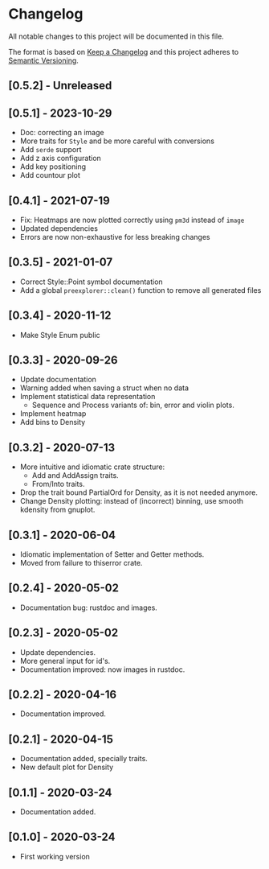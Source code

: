 # Changelog

All notable changes to this project will be documented in this file.

The format is based on [Keep a Changelog](http://keepachangelog.com/en/1.0.0/)
and this project adheres to [Semantic Versioning](https://semver.org/spec/v2.0.0.html).

## [0.5.2] - Unreleased

## [0.5.1] - 2023-10-29

- Doc: correcting an image
- More traits for `Style` and be more careful with conversions
- Add `serde` support 
- Add z axis configuration
- Add key positioning
- Add countour plot

## [0.4.1] - 2021-07-19

- Fix: Heatmaps are now plotted correctly using `pm3d` instead of `image` 
- Updated dependencies
- Errors are now non-exhaustive for less breaking changes

## [0.3.5] - 2021-01-07

- Correct Style::Point symbol documentation
- Add a global `preexplorer::clean()` function to remove all generated files 

## [0.3.4] - 2020-11-12

- Make Style Enum public

## [0.3.3] - 2020-09-26

- Update documentation
- Warning added when saving a struct when no data
- Implement statistical data representation
  - Sequence and Process variants of: bin, error and violin plots.
- Implement heatmap
- Add bins to Density

## [0.3.2] - 2020-07-13

- More intuitive and idiomatic crate structure: 
  - Add and AddAssign traits.
  - From/Into traits.
- Drop the trait bound PartialOrd for Density, as it is not needed anymore.
- Change Density plotting: instead of (incorrect) binning, use smooth kdensity from gnuplot.


## [0.3.1] - 2020-06-04

- Idiomatic implementation of Setter and Getter methods.
- Moved from failure to thiserror crate.

## [0.2.4] - 2020-05-02

- Documentation bug: rustdoc and images.

## [0.2.3] - 2020-05-02

- Update dependencies. 
- More general input for id's. 
- Documentation improved: now images in rustdoc.

## [0.2.2] - 2020-04-16

- Documentation improved.

## [0.2.1] - 2020-04-15

- Documentation added, specially traits.
- New default plot for Density 

## [0.1.1] - 2020-03-24

- Documentation added.

## [0.1.0] - 2020-03-24

- First working version

